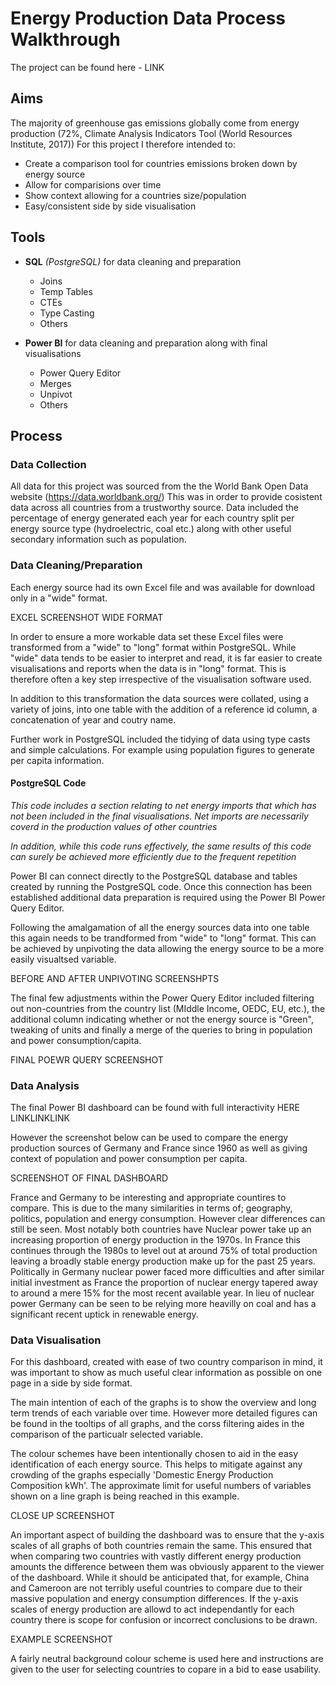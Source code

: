 # Energy Production Data Process Walkthrough

The project can be found here - LINK

## Aims

The majority of greenhouse gas emissions globally come from energy production (72%, Climate Analysis Indicators Tool (World Resources Institute, 2017))
For this project I therefore intended to:
- Create a comparison tool for countries emissions broken down by energy source
- Allow for comparisions over time
- Show context allowing for a countries size/population
- Easy/consistent side by side visualisation
  
## Tools

- **SQL** *(PostgreSQL)* for data cleaning and preparation
  - Joins
  - Temp Tables
  - CTEs
  - Type Casting
  - Others

- **Power BI** for data cleaning and preparation along with final visualisations
  - Power Query Editor
  - Merges
  - Unpivot
  - Others


## Process

### Data Collection

All data for this project was sourced from the the World Bank Open Data website (https://data.worldbank.org/) This was in order to provide cosistent data across all countries from a trustworthy source. 
Data included the percentage of energy generated each year for each country split per energy source type (hydroelectric, coal etc.) along with other useful secondary information such as population.


### Data Cleaning/Preparation

Each energy source had its own Excel file and was available for download only in a "wide" format. 

EXCEL SCREENSHOT WIDE FORMAT

In order to ensure a more workable data set these Excel files were transformed from a "wide" to "long" format within PostgreSQL.
While "wide" data tends to be easier to interpret and read, it is far easier to create visualisations and reports when the data is in "long" format. This is therefore often a key step irrespective of the visualisation software used.

In addition to this transformation the data sources were collated, using a variety of joins, into one table with the addition of a reference id column, a concatenation of year and coutry name.

Further work in PostgreSQL included the tidying of data using type casts and simple calculations. For example using population figures to generate per capita information.

#### PostgreSQL Code

*This code includes a section relating to net energy imports that which has not been included in the final visualisations. Net imports are necessarily coverd in the production values of other countries*

*In addition, while this code runs effectively, the same results of this code can surely be achieved more efficiently due to the frequent repetition*


Power BI can connect directly to the PostgreSQL database and tables created by running the PostgreSQL code. Once this connection has been established additional data preparation is required using the Power BI Power Query Editor.

Following the amalgamation of all the energy sources data into one table this again needs to be trandformed from "wide" to "long" format. This can be achieved by unpivoting the data allowing the energy source to be a more easily visualtsed variable.

BEFORE AND AFTER UNPIVOTING SCREENSHPTS

The final few adjustments within the Power Query Editor included filtering out non-countries from the country list (MIddle Income, OEDC, EU, etc.), the additional column indicating whether or not the energy source is "Green", tweaking of units and finally a merge of the queries to bring in population and power consumption/capita.  

FINAL POEWR QUERY SCREENSHOT


### Data Analysis

The final Power BI dashboard can be found with full interactivity HERE LINKLINKLINK

However the screenshot below can be used to compare the energy production sources of Germany and France since 1960 as well as giving context of population and power consumption per capita.

SCREENSHOT OF FINAL DASHBOARD



France and Germany to be interesting and appropriate countires to compare. This is due to the many similarities in terms of; geography, politics, population and energy consumption.
However clear differences can still be seen. Most notably both countries have Nuclear power take up an increasing proportion of energy production in the 1970s. In France this continues through the 1980s to level out at around 75% of total production leaving a broadly stable energy production make up for the past 25 years. 
Politically in Germany nuclear power faced more difficulties and after similar initial investment as France the proportion of nuclear energy tapered away to around a mere 15% for the most recent available year. In lieu of nuclear power Germany can be seen to be relying more heavilly on coal and has a significant recent uptick in renewable energy.



### Data Visualisation

For this dashboard, created with ease of two country comparison in mind, it was important to show as much useful clear information as possible on one page in a side by side format. 

The main intention of each of the graphs is to show the overview and long term trends of each variable over time. However more detailed figures can be found in the tooltips of all graphs, and the corss filtering aides in the comparison of the particualr selected variable.

The colour schemes have been intentionally chosen to aid in the easy identification of each energy source. This helps to mitigate against any crowding of the graphs especially 'Domestic Energy Production Composition kWh'. The approximate limit for useful numbers of variables shown on a line graph is being reached in this example.

CLOSE UP SCREENSHOT

An important aspect of building the dashboard was to ensure that the y-axis scales of all graphs of both countries remain the same. This ensured that when comparing two countries with vastly different energy production amounts the difference between them was obviously apparent to the viewer of the dashboard. While it should be anticipated that, for example, China and Cameroon are not terribly useful countries to compare due to their massive population and energy consumption differences. If the y-axis scales of energy production are allowd to act independantly for each country there is scope for confusion or incorrect conclusions to be drawn.

EXAMPLE SCREENSHOT

A fairly neutral background colour scheme is used here and instructions are given to the user for selecting countries to copare in a bid to ease usability.


